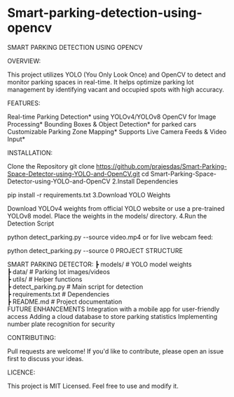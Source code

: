# Smart-parking-detection-using-opencv

SMART PARKING DETECTION USING OPENCV

OVERVIEW:

This project utilizes YOLO (You Only Look Once) and OpenCV to detect and monitor parking spaces in real-time. It helps optimize parking lot management by identifying vacant and occupied spots with high accuracy.

FEATURES:

Real-time Parking Detection* using YOLOv4/YOLOv8
OpenCV for Image Processing*
Bounding Boxes & Object Detection* for parked cars
Customizable Parking Zone Mapping*
Supports Live Camera Feeds & Video Input*

INSTALLATION:

Clone the Repository
git clone https://github.com/prajesdas/Smart-Parking-Space-Detector-using-YOLO-and-OpenCV.git
cd Smart-Parking-Space-Detector-using-YOLO-and-OpenCV
2.Install Dependencies

pip install -r requirements.txt
3.Download YOLO Weights

Download YOLOv4 weights from official YOLO website or use a pre-trained YOLOv8 model.
Place the weights in the models/ directory.
4.Run the Detection Script

python detect_parking.py --source video.mp4
or for live webcam feed:

python detect_parking.py --source 0
PROJECT STRUCTURE

 SMART PARKING DETECTOR:
 ┣  models/              # YOLO model weights  
 ┣  data/                # Parking lot images/videos  
 ┣  utils/               # Helper functions  
 ┣  detect_parking.py    # Main script for detection  
 ┣  requirements.txt     # Dependencies  
 ┣  README.md            # Project documentation  
FUTURE ENHANCEMENTS Integration with a mobile app for user-friendly access Adding a cloud database to store parking statistics
Implementing number plate recognition for security

CONTRIBUTING:

Pull requests are welcome! If you'd like to contribute, please open an issue first to discuss your ideas.

LICENCE:

This project is MIT Licensed. Feel free to use and modify it.

